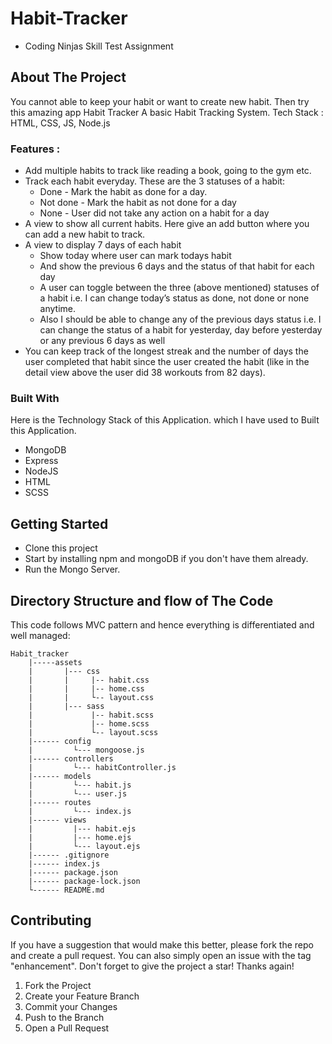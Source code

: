 # Habit-Tracker

-  Coding Ninjas Skill Test Assignment



## About The Project

You cannot able to keep your habit or want to create new habit. Then try this amazing app Habit Tracker
A basic Habit Tracking System. Tech Stack : HTML, CSS, JS, Node.js

### Features :

-  Add multiple habits to track like reading a book, going to the gym etc.
-  Track each habit everyday. These are the 3 statuses of a habit:
   -  Done - Mark the habit as done for a day.
   -  Not done - Mark the habit as not done for a day
   -  None - User did not take any action on a habit for a day
-  A view to show all current habits. Here give an add button where you can add a new habit to track.
-  A view to display 7 days of each habit
   -  Show today where user can mark todays habit
   -  And show the previous 6 days and the status of that habit for each day
   -  A user can toggle between the three (above mentioned) statuses of a habit i.e. I can change today’s status as done, not done or none anytime.
   -  Also I should be able to change any of the previous days status i.e. I can change the status of a habit for yesterday, day before yesterday or any previous 6 days as well
-  You can keep track of the longest streak and the number of days the user completed that habit since the user created the habit (like in the detail view above the user did 38 workouts from 82 days).

### Built With

Here is the Technology Stack of this Application. which I have used to Built this Application.

-  MongoDB
-  Express
-  NodeJS
-  HTML
-  SCSS

<!-- GETTING STARTED -->

## Getting Started

-  Clone this project
-  Start by installing npm and mongoDB if you don't have them already.
-  Run the Mongo Server.



## Directory Structure and flow of The Code

This code follows MVC pattern and hence everything is differentiated and well managed:

    Habit_tracker
        |-----assets
        |       |--- css
        |       |     |-- habit.css
        |       |     |-- home.css
        |       |     └-- layout.css
        |       |--- sass
        |             |-- habit.scss
        |             |-- home.scss
        |             └-- layout.scss
        |------ config
        |         └--- mongoose.js
        |------ controllers
        |         └--- habitController.js
        |------ models
        |         └--- habit.js
        |         └--- user.js
        |------ routes
        |         └--- index.js
        |------ views
        |         |--- habit.ejs
        |         |--- home.ejs
        |         └--- layout.ejs
        |------ .gitignore
        |------ index.js
        |------ package.json
        |------ package-lock.json
        └------ README.md

<!-- CONTRIBUTING -->

## Contributing

If you have a suggestion that would make this better, please fork the repo and create a pull request. You can also simply open an issue with the tag "enhancement".
Don't forget to give the project a star! Thanks again!

1. Fork the Project
2. Create your Feature Branch
3. Commit your Changes
4. Push to the Branch
5. Open a Pull Request
